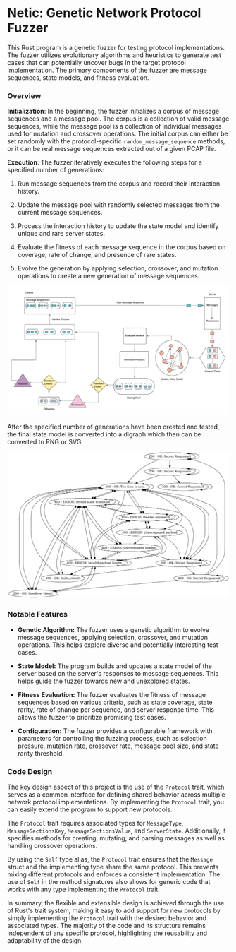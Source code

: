 # Netic: Genetic Network Protocol Fuzzer

This Rust program is a genetic fuzzer for testing protocol implementations. The fuzzer utilizes evolutionary algorithms and heuristics to generate test cases that can potentially uncover bugs in the target protocol implementation. The primary components of the fuzzer are message sequences, state models, and fitness evaluation.


### Overview

**Initialization**: In the beginning, the fuzzer initializes a corpus of message sequences and a message pool. The corpus is a collection of valid message sequences, while the message pool is a collection of individual messages used for mutation and crossover operations. The initial corpus can either be set randomly with the protocol-specific `random_message_sequence` methods, or it can be real message sequences extracted out of a given PCAP file. 

**Execution**: The fuzzer iteratively executes the following steps for a specified number of generations: 

1. Run message sequences from the corpus and record their interaction history. 

2. Update the message pool with randomly selected messages from the current message sequences. 

3. Process the interaction history to update the state model and identify unique and rare server states. 

4. Evaluate the fitness of each message sequence in the corpus based on coverage, rate of change, and presence of rare states.

5. Evolve the generation by applying selection, crossover, and mutation operations to create a new generation of message sequences.

![program_diagram](./resources/program_diagram.png)

After the specified number of generations have been created and tested, the final state model is converted into a digraph which then can be converted to PNG or SVG

![simple_state_model](./resources/full_diagram.png)

### Notable Features

* **Genetic Algorithm:** The fuzzer uses a genetic algorithm to evolve message sequences, applying selection, crossover, and mutation operations. This helps explore diverse and potentially interesting test cases.

* **State Model:** The program builds and updates a state model of the server based on the server's responses to message sequences. This helps guide the fuzzer towards new and unexplored states.

* **Fitness Evaluation:** The fuzzer evaluates the fitness of message sequences based on various criteria, such as state coverage, state rarity, rate of change per sequence, and server response time. This allows the fuzzer to prioritize promising test cases.

* **Configuration:** The fuzzer provides a configurable framework with parameters for controlling the fuzzing process, such as selection pressure, mutation rate, crossover rate, message pool size, and state rarity threshold.

### Code Design

The key design aspect of this project is the use of the `Protocol` trait, which serves as a common interface for defining shared behavior across multiple network protocol implementations. By implementing the `Protocol` trait, you can easily extend the program to support new protocols.

The `Protocol` trait requires associated types for `MessageType`, `MessageSectionsKey`, `MessageSectionsValue`, and `ServerState`. Additionally, it specifies methods for creating, mutating, and parsing messages as well as handling crossover operations.

By using the `Self` type alias, the `Protocol` trait ensures that the `Message` struct and the implementing type share the same protocol. This prevents mixing different protocols and enforces a consistent implementation. The use of `Self` in the method signatures also allows for generic code that works with any type implementing the `Protocol` trait.

In summary, the flexible and extensible design is achieved through the use of Rust's trait system, making it easy to add support for new protocols by simply implementing the `Protocol` trait with the desired behavior and associated types. The majority of the code and its structure remains independent of any specific protocol, highlighting the reusability and adaptability of the design.
